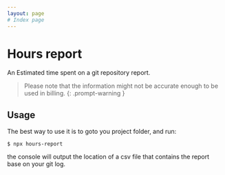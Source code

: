 ```yaml
---
layout: page
# Index page
---
```


# Hours report
 
An Estimated time spent on a git repository report.

> Please note that the information might not be accurate enough to be used in billing.
{: .prompt-warning } 

## Usage

The best way to use it is to goto you project folder, and run: 

```console
$ npx hours-report
``` 

the console will output the location of a csv file that contains the report base on your git log. 

